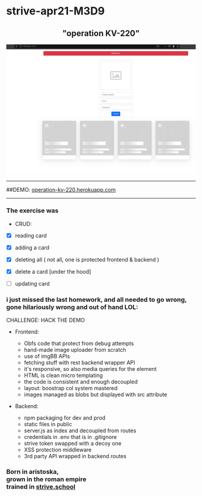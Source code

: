 # strive-apr21-M3D9 <br> 

<h2 style="text-align:center">"operation KV-220"</h2>

![](docs/preview.gif)

<hr> </hr>

##DEMO: [operation-kv-220.herokuapp.com](operation-kv-220.herokuapp.com)

<hr> </hr>

### The exercise was
- CRUD:
- [x] reading card
- [x] adding a card 
- [x] deleting all ( not all, one is protected frontend & backend )
- [x] delete a card [under the hood]
- [ ] updating card

  

### i just missed the last homework, and all needed to go wrong,<br>gone hilariously wrong and out of hand LOL:
CHALLENGE: HACK THE DEMO



- Frontend:
    - Obfs code that protect from debug attempts
    - hand-made image uploader from scratch
    - use of imgBB APIs
    - fetching stuff with rest backend wrapper API
    - it's responsive, so also media queries for the element
    - HTML is clean micro templating 
    - the code is consistent and enough decoupled
    - layout: boostrap col system mastered
    - images managed as blobs but displayed with src attribute
    
- Backend:      
    - npm packaging for dev and prod
    - static files in public  
    - server.js as index and decoupled from routes
    - credentials in .env that is in .gitignore
    - strive token swapped with a decoy one
    - XSS protection middleware
    - 3rd party API wrapped in backend routes

### Born in aristoska,<br>grown in the roman empire <br>trained in [strive.school](https://strive.school/) 

  